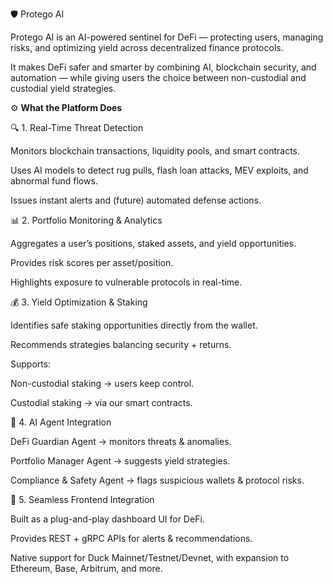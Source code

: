🛡️ Protego AI

Protego AI is an AI-powered sentinel for DeFi — protecting users, managing risks, and optimizing yield across decentralized finance protocols.

It makes DeFi safer and smarter by combining AI, blockchain security, and automation — while giving users the choice between non-custodial and custodial yield strategies.

⚙️ **What the Platform Does**

🔍 1. Real-Time Threat Detection

Monitors blockchain transactions, liquidity pools, and smart contracts.

Uses AI models to detect rug pulls, flash loan attacks, MEV exploits, and abnormal fund flows.

Issues instant alerts and (future) automated defense actions.

📊 2. Portfolio Monitoring & Analytics

Aggregates a user’s positions, staked assets, and yield opportunities.

Provides risk scores per asset/position.

Highlights exposure to vulnerable protocols in real-time.

💰 3. Yield Optimization & Staking

Identifies safe staking opportunities directly from the wallet.

Recommends strategies balancing security + returns.

Supports:

Non-custodial staking → users keep control.

Custodial staking → via our smart contracts.

🤖 4. AI Agent Integration

DeFi Guardian Agent → monitors threats & anomalies.

Portfolio Manager Agent → suggests yield strategies.

Compliance & Safety Agent → flags suspicious wallets & protocol risks.

🧩 5. Seamless Frontend Integration

Built as a plug-and-play dashboard UI for DeFi.

Provides REST + gRPC APIs for alerts & recommendations.

Native support for Duck Mainnet/Testnet/Devnet, with expansion to Ethereum, Base, Arbitrum, and more.
